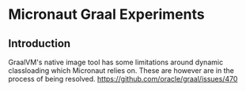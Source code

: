 # Micronaut Graal Experiments

## Introduction

GraalVM's native image tool has some limitations around dynamic classloading which Micronaut relies on. These are however are in the process of being resolved. https://github.com/oracle/graal/issues/470
